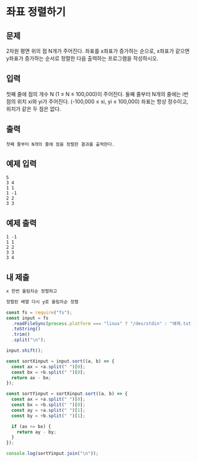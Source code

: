 # 좌표 정렬하기

## 문제

2차원 평면 위의 점 N개가 주어진다. 좌표를 x좌표가 증가하는 순으로, x좌표가 같으면 y좌표가 증가하는 순서로 정렬한 다음 출력하는 프로그램을 작성하시오.

## 입력

첫째 줄에 점의 개수 N (1 ≤ N ≤ 100,000)이 주어진다. 둘째 줄부터 N개의 줄에는 i번점의 위치 xi와 yi가 주어진다. (-100,000 ≤ xi, yi ≤ 100,000) 좌표는 항상 정수이고, 위치가 같은 두 점은 없다.

## 출력

```
첫째 줄부터 N개의 줄에 점을 정렬한 결과를 출력한다.
```

## 예제 입력

```
5
3 4
1 1
1 -1
2 2
3 3
```

## 예제 출력

```
1 -1
1 1
2 2
3 3
3 4
```

## 내 제출

```js
x 한번 올림차순 정렬하고

정렬된 배열 다시 y로 올림차순 정렬

const fs = require("fs");
const input = fs
  .readFileSync(process.platform === "linux" ? "/dev/stdin" : "예제.txt")
  .toString()
  .trim()
  .split("\n");

input.shift();

const sortXinput = input.sort((a, b) => {
  const ax = +a.split(" ")[0];
  const bx = +b.split(" ")[0];
  return ax - bx;
});

const sortYinput = sortXinput.sort((a, b) => {
  const ax = +a.split(" ")[0];
  const bx = +b.split(" ")[0];
  const ay = +a.split(" ")[1];
  const by = +b.split(" ")[1];

  if (ax <= bx) {
    return ay - by;
  }
});

console.log(sortYinput.join("\n"));
```
